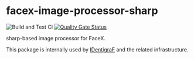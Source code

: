 # facex-image-processor-sharp

![Build and Test CI](https://github.com/myrotvorets/facex-image-processor-sharp/workflows/Build%20and%20Test%20CI/badge.svg)
[![Quality Gate Status](https://sonarcloud.io/api/project_badges/measure?project=myrotvorets_facex-image-processor-sharp&metric=alert_status)](https://sonarcloud.io/dashboard?id=myrotvorets_facex-image-processor-sharp)

sharp-based image processor for FaceX.

This package is internally used by [IDentigraF](https://identigraf.center/) and the related infrastructure.
